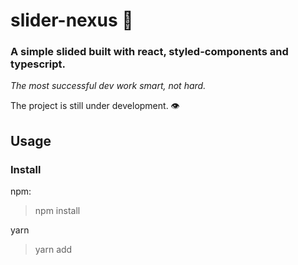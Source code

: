 # slider-nexus 🦆

### A simple slided built with react, styled-components and typescript.

_The most successful dev work smart, not hard._

The project is still under development. 👁️

## Usage

### Install
npm:
> npm install 

yarn
> yarn add